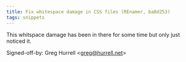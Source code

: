 ```yaml
---
title: Fix whitespace damage in CSS files (REnamer, ba0d253)
tags: snippets
---
```


This whitspace damage has been in there for some time but only just noticed it.

Signed-off-by: Greg Hurrell &lt;greg@hurrell.net&gt;
